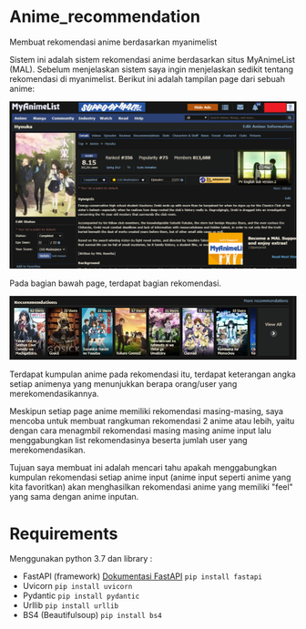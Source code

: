 # Anime_recommendation
Membuat rekomendasi anime berdasarkan myanimelist

Sistem ini adalah sistem rekomendasi anime berdasarkan situs MyAnimeList (MAL). Sebelum menjelaskan sistem saya ingin menjelaskan sedikit tentang rekomendasi di myanimelist. Berikut ini adalah tampilan page dari sebuah anime:

![Screen shot myanimelist](image/image1.png)

Pada bagian bawah page, terdapat bagian rekomendasi. 

![Screen shot myanimelist](image/image2.png)

Terdapat kumpulan anime pada rekomendasi itu, terdapat keterangan angka setiap animenya yang menunjukkan berapa orang/user yang merekomendasikannya.

Meskipun setiap page anime memiliki rekomendasi masing-masing, saya mencoba untuk membuat rangkuman rekomendasi 2 anime atau lebih, yaitu dengan cara menagmbil rekomendasi masing masing anime input lalu menggabungkan list rekomendasinya beserta jumlah user yang merekomendasikan. 

Tujuan saya membuat ini adalah mencari tahu apakah menggabungkan kumpulan rekomendasi setiap anime input (anime input seperti anime yang kita favoritkan) akan menghasilkan rekomendasi anime yang memiliki "feel" yang sama dengan anime inputan.

# Requirements

Menggunakan python 3.7 dan library :
- FastAPI (framework) [Dokumentasi FastAPI](https://fastapi.tiangolo.com/) `pip install fastapi`
- Uvicorn `pip install uvicorn`
- Pydantic `pip install pydantic`
- Urllib `pip install urllib`
- BS4 (Beautifulsoup) `pip install bs4`